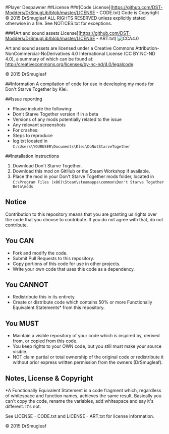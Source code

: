 #Player Despawner
##License
###[Code License](https://github.com/DST-Modders/DrSmugLib/blob/master/LICENSE - CODE.txt)
Code is Copyright © 2015 DrSmugleaf ALL RIGHTS RESERVED unless explicitly stated otherwise in a file. See NOTICES.txt for exceptions.

###[Art and sound assets License](https://github.com/DST-Modders/DrSmugLib/blob/master/LICENSE - ART.txt)
![CCA4.0](https://licensebuttons.net/l/by-nc-nd/4.0/88x31.png)

Art and sound assets are licensed under a Creative Commons Attribution-NonCommercial-NoDerivatives 4.0 International License (CC BY NC-ND 4.0), a summary of which can be found at: http://creativecommons.org/licenses/by-nc-nd/4.0/legalcode.

© 2015 DrSmugleaf

##Information
A compilation of code for use in developing my mods for Don't Starve Together by Klei.

##Issue reporting
* Please include the following:
* Don't Starve Together version if in a beta
* Versions of any mods potentially related to the issue
* Any relevant screenshots
* For crashes:
 * Steps to reproduce
 * log.txt located in `C:\Users\YOURUSER\Documents\Klei\DoNotStarveTogether`

##Installation Instructions
1. Download Don't Starve Together.
2. Download this mod on GitHub or the Steam Workshop if available.
3. Place the mod in your Don't Starve Together mods folder, located in `C:\Program Files (x86)\Steam\steamapps\common\Don't Starve Together Beta\mods`

## Notice
Contribution to this repository means that you are granting us rights over the code that you choose to contribute. If you do not agree with that, do not contribute.

## You CAN
* Fork and modify the code.
* Submit Pull Requests to this repository.
* Copy portions of this code for use in other projects.
* Write your own code that uses this code as a dependency.

## You CANNOT
* Redistribute this in its entirety.
* Create or distribute code which contains 50% or more Functionally Equivalent Statements* from this repository.

## You MUST
* Maintain a visible repository of your code which is inspired by, derived from, or copied from this code.
 * You keep rights to your OWN code, but you still must make your source visible.
* NOT claim partial or total ownership of the original code or redistribute it without prior express written permission from the owners (DrSmugleaf).

## Notes, License & Copyright
*A Functionally Equivalent Statement is a code fragment which, regardless of whitespace and function names, achieves the same result. Basically you can't copy the code, rename the variables, add whitespace and say it's different. It's not.

See LICENSE - CODE.txt and LICENSE - ART.txt for license information.

© 2015 DrSmugleaf